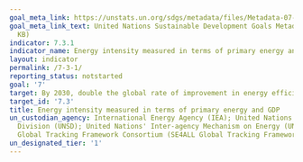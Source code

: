 ```yaml
---
goal_meta_link: https://unstats.un.org/sdgs/metadata/files/Metadata-07-03-01.pdf
goal_meta_link_text: United Nations Sustainable Development Goals Metadata (PDF 193
  KB)
indicator: 7.3.1
indicator_name: Energy intensity measured in terms of primary energy and GDP
layout: indicator
permalink: /7-3-1/
reporting_status: notstarted
goal: '7'
target: By 2030, double the global rate of improvement in energy efficiency
target_id: '7.3'
title: Energy intensity measured in terms of primary energy and GDP
un_custodian_agency: International Energy Agency (IEA); United Nations Statistics
  Division (UNSD); United Nations' Inter-agency Mechanism on Energy (UN Energy); SE4ALL
  Global Tracking Framework Consortium (SE4ALL Global Tracking Framework Consortium)
un_designated_tier: '1'
---
```

